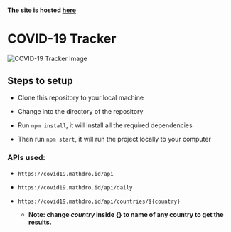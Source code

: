 #### The site is hosted [here](https://elated-keller-4a0570.netlify.app/)


# COVID-19 Tracker

![COVID-19 Tracker Image](./src/images/COVID.png)



## Steps to setup

* Clone this repository to your local machine

* Change into the directory of the repository

* Run `npm install`, it will install all the required dependencies

* Then run `npm start`, it will run the project locally to your computer



### APIs used:

* `https://covid19.mathdro.id/api`

* `https://covid19.mathdro.id/api/daily`

* `https://covid19.mathdro.id/api/countries/${country}`
  * **Note: change _country_ inside {} to name of any country to get the results.**
  




